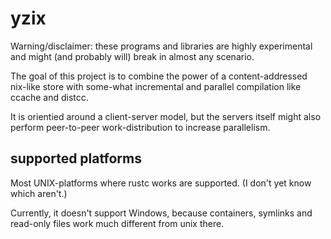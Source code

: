 # yzix

Warning/disclaimer: these programs and libraries are highly experimental and
might (and probably will) break in almost any scenario.

The goal of this project is to combine the power of a content-addressed nix-like
store with some-what incremental and parallel compilation like ccache and distcc.

It is orientied around a client-server model, but the servers itself might also
perform peer-to-peer work-distribution to increase parallelism.

## supported platforms

Most UNIX-platforms where rustc works are supported. (I don't yet know which aren't.)

Currently, it doesn't support Windows, because containers, symlinks and
read-only files work much different from unix there.
